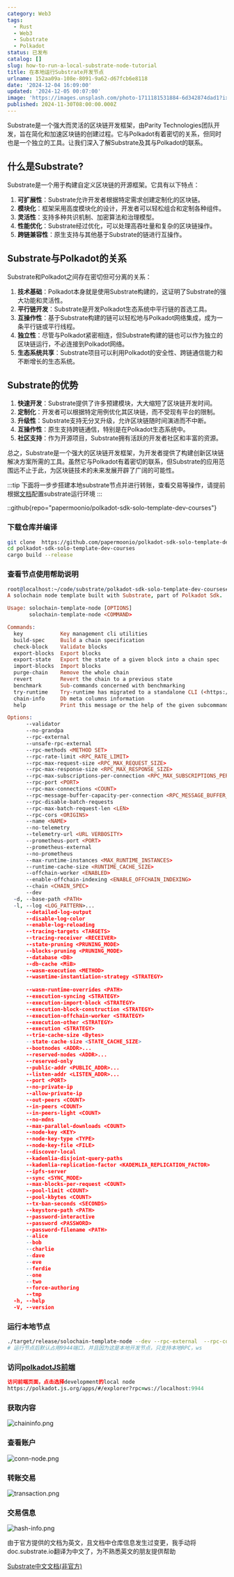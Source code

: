 ```yaml
---
category: Web3
tags:
  - Rust
  - Web3
  - Substrate
  - Polkadot
status: 已发布
catalog: []
slug: how-to-run-a-local-substrate-node-tutorial
title: 在本地运行Substrate开发节点
urlname: 152aa09a-108e-8091-9a62-d67fcb6e8118
date: '2024-12-04 16:09:00'
updated: '2024-12-05 00:07:00'
image: 'https://images.unsplash.com/photo-1711181531884-6d342874dad1?ixlib=rb-4.0.3&q=85&fm=jpg&crop=entropy&cs=srgb'
published: 2024-11-30T08:00:00.000Z
---
```


Substrate是一个强大而灵活的区块链开发框架，由Parity Technologies团队开发，旨在简化和加速区块链的创建过程。它与Polkadot有着密切的关系，但同时也是一个独立的工具。让我们深入了解Substrate及其与Polkadot的联系。


## 什么是Substrate?


Substrate是一个用于构建自定义区块链的开源框架。它具有以下特点：

1. **可扩展性**：Substrate允许开发者根据特定需求创建定制化的区块链。
2. **模块化**：框架采用高度模块化的设计，开发者可以轻松组合和定制各种组件。
3. **灵活性**：支持多种共识机制、加密算法和治理模型。
4. **性能优化**：Substrate经过优化，可以处理高吞吐量和复杂的区块链操作。
5. **跨链兼容性**：原生支持与其他基于Substrate的链进行互操作。

## Substrate与Polkadot的关系


Substrate和Polkadot之间存在密切但可分离的关系：

1. **技术基础**：Polkadot本身就是使用Substrate构建的，这证明了Substrate的强大功能和灵活性。
2. **平行链开发**：Substrate是开发Polkadot生态系统中平行链的首选工具。
3. **互操作性**：基于Substrate构建的链可以轻松地与Polkadot网络集成，成为一条平行链或平行线程。
4. **独立性**：尽管与Polkadot紧密相连，但Substrate构建的链也可以作为独立的区块链运行，不必连接到Polkadot网络。
5. **生态系统共享**：Substrate项目可以利用Polkadot的安全性、跨链通信能力和不断增长的生态系统。

## Substrate的优势

1. **快速开发**：Substrate提供了许多预建模块，大大缩短了区块链开发时间。
2. **定制化**：开发者可以根据特定用例优化其区块链，而不受现有平台的限制。
3. **升级性**：Substrate支持无分叉升级，允许区块链随时间演进而不中断。
4. **互操作性**：原生支持跨链通信，特别是在Polkadot生态系统中。
5. **社区支持**：作为开源项目，Substrate拥有活跃的开发者社区和丰富的资源。

总之，Substrate是一个强大的区块链开发框架，为开发者提供了构建创新区块链解决方案所需的工具。虽然它与Polkadot有着密切的联系，但Substrate的应用范围远不止于此，为区块链技术的未来发展开辟了广阔的可能性。


:::tip
下面将一步步搭建本地substrate节点并进行转账，查看交易等操作，请提前根据[文档](https://substrate-docs.pages.dev/en/install/macos/?mode=light)配置substrate运行环境
:::


::github{repo="papermoonio/polkadot-sdk-solo-template-dev-courses"}


### 下载仓库并编译


```bash
git clone  https://github.com/papermoonio/polkadot-sdk-solo-template-dev-courses 
cd polkadot-sdk-solo-template-dev-courses
cargo build --release
```


### 查看节点使用帮助说明


```prolog
root@localhost:~/code/substrate/polkadot-sdk-solo-template-dev-courses# ./target/release/solochain-template-node -h
A solochain node template built with Substrate, part of Polkadot Sdk.

Usage: solochain-template-node [OPTIONS]
       solochain-template-node <COMMAND>

Commands:
  key            Key management cli utilities
  build-spec     Build a chain specification
  check-block    Validate blocks
  export-blocks  Export blocks
  export-state   Export the state of a given block into a chain spec
  import-blocks  Import blocks
  purge-chain    Remove the whole chain
  revert         Revert the chain to a previous state
  benchmark      Sub-commands concerned with benchmarking
  try-runtime    Try-runtime has migrated to a standalone CLI (<https://github.com/paritytech/try-runtime-cli>). The subcommand exists as a stub and deprecation notice. It will be removed entirely some time after January 2024
  chain-info     Db meta columns information
  help           Print this message or the help of the given subcommand(s)

Options:
      --validator                                                                                Enable validator mode
      --no-grandpa                                                                               Disable GRANDPA
      --rpc-external                                                                             Listen to all RPC interfaces (default: local)
      --unsafe-rpc-external                                                                      Listen to all RPC interfaces
      --rpc-methods <METHOD SET>                                                                 RPC methods to expose. [default: auto] [possible values: auto, safe, unsafe]
      --rpc-rate-limit <RPC_RATE_LIMIT>                                                          RPC rate limiting (calls/minute) for each connection
      --rpc-max-request-size <RPC_MAX_REQUEST_SIZE>                                              Set the maximum RPC request payload size for both HTTP and WS in megabytes [default: 15]
      --rpc-max-response-size <RPC_MAX_RESPONSE_SIZE>                                            Set the maximum RPC response payload size for both HTTP and WS in megabytes [default: 15]
      --rpc-max-subscriptions-per-connection <RPC_MAX_SUBSCRIPTIONS_PER_CONNECTION>              Set the maximum concurrent subscriptions per connection [default: 1024]
      --rpc-port <PORT>                                                                          Specify JSON-RPC server TCP port
      --rpc-max-connections <COUNT>                                                              Maximum number of RPC server connections [default: 100]
      --rpc-message-buffer-capacity-per-connection <RPC_MESSAGE_BUFFER_CAPACITY_PER_CONNECTION>  The number of messages the RPC server is allowed to keep in memory [default: 64]
      --rpc-disable-batch-requests                                                               Disable RPC batch requests
      --rpc-max-batch-request-len <LEN>                                                          Limit the max length per RPC batch request
      --rpc-cors <ORIGINS>                                                                       Specify browser *origins* allowed to access the HTTP & WS RPC servers
      --name <NAME>                                                                              The human-readable name for this node
      --no-telemetry                                                                             Disable connecting to the Substrate telemetry server
      --telemetry-url <URL VERBOSITY>                                                            The URL of the telemetry server to connect to
      --prometheus-port <PORT>                                                                   Specify Prometheus exporter TCP Port
      --prometheus-external                                                                      Expose Prometheus exporter on all interfaces
      --no-prometheus                                                                            Do not expose a Prometheus exporter endpoint
      --max-runtime-instances <MAX_RUNTIME_INSTANCES>                                            The size of the instances cache for each runtime [max: 32] [default: 8]
      --runtime-cache-size <RUNTIME_CACHE_SIZE>                                                  Maximum number of different runtimes that can be cached [default: 2]
      --offchain-worker <ENABLED>                                                                Execute offchain workers on every block [default: when-authority] [possible values: always, never, when-authority]
      --enable-offchain-indexing <ENABLE_OFFCHAIN_INDEXING>                                      Enable offchain indexing API [default: false] [possible values: true, false]
      --chain <CHAIN_SPEC>                                                                       Specify the chain specification
      --dev                                                                                      Specify the development chain
  -d, --base-path <PATH>                                                                         Specify custom base path
  -l, --log <LOG_PATTERN>...                                                                     Sets a custom logging filter (syntax: `<target>=<level>`)
      --detailed-log-output                                                                      Enable detailed log output
      --disable-log-color                                                                        Disable log color output
      --enable-log-reloading                                                                     Enable feature to dynamically update and reload the log filter
      --tracing-targets <TARGETS>                                                                Sets a custom profiling filter
      --tracing-receiver <RECEIVER>                                                              Receiver to process tracing messages [default: log] [possible values: log]
      --state-pruning <PRUNING_MODE>                                                             Specify the state pruning mode
      --blocks-pruning <PRUNING_MODE>                                                            Specify the blocks pruning mode [default: archive-canonical]
      --database <DB>                                                                            Select database backend to use [possible values: rocksdb, paritydb, auto, paritydb-experimental]
      --db-cache <MiB>                                                                           Limit the memory the database cache can use
      --wasm-execution <METHOD>                                                                  Method for executing Wasm runtime code [default: compiled] [possible values: interpreted-i-know-what-i-do, compiled]
      --wasmtime-instantiation-strategy <STRATEGY>                                               The WASM instantiation method to use [default: pooling-copy-on-write] [possible values: pooling-copy-on-write, recreate-instance-copy-on-write, pooling,
                                                                                                 recreate-instance]
      --wasm-runtime-overrides <PATH>                                                            Specify the path where local WASM runtimes are stored
      --execution-syncing <STRATEGY>                                                             Runtime execution strategy for importing blocks during initial sync [possible values: native, wasm, both, native-else-wasm]
      --execution-import-block <STRATEGY>                                                        Runtime execution strategy for general block import (including locally authored blocks) [possible values: native, wasm, both, native-else-wasm]
      --execution-block-construction <STRATEGY>                                                  Runtime execution strategy for constructing blocks [possible values: native, wasm, both, native-else-wasm]
      --execution-offchain-worker <STRATEGY>                                                     Runtime execution strategy for offchain workers [possible values: native, wasm, both, native-else-wasm]
      --execution-other <STRATEGY>                                                               Runtime execution strategy when not syncing, importing or constructing blocks [possible values: native, wasm, both, native-else-wasm]
      --execution <STRATEGY>                                                                     The execution strategy that should be used by all execution contexts [possible values: native, wasm, both, native-else-wasm]
      --trie-cache-size <Bytes>                                                                  Specify the state cache size [default: 67108864]
      --state-cache-size <STATE_CACHE_SIZE>                                                      DEPRECATED: switch to `--trie-cache-size`
      --bootnodes <ADDR>...                                                                      Specify a list of bootnodes
      --reserved-nodes <ADDR>...                                                                 Specify a list of reserved node addresses
      --reserved-only                                                                            Whether to only synchronize the chain with reserved nodes
      --public-addr <PUBLIC_ADDR>...                                                             Public address that other nodes will use to connect to this node
      --listen-addr <LISTEN_ADDR>...                                                             Listen on this multiaddress
      --port <PORT>                                                                              Specify p2p protocol TCP port
      --no-private-ip                                                                            Always forbid connecting to private IPv4/IPv6 addresses
      --allow-private-ip                                                                         Always accept connecting to private IPv4/IPv6 addresses
      --out-peers <COUNT>                                                                        Number of outgoing connections we're trying to maintain [default: 8]
      --in-peers <COUNT>                                                                         Maximum number of inbound full nodes peers [default: 32]
      --in-peers-light <COUNT>                                                                   Maximum number of inbound light nodes peers [default: 100]
      --no-mdns                                                                                  Disable mDNS discovery (default: true)
      --max-parallel-downloads <COUNT>                                                           Maximum number of peers from which to ask for the same blocks in parallel [default: 5]
      --node-key <KEY>                                                                           Secret key to use for p2p networking
      --node-key-type <TYPE>                                                                     Crypto primitive to use for p2p networking [default: ed25519] [possible values: ed25519]
      --node-key-file <FILE>                                                                     File from which to read the node's secret key to use for p2p networking
      --discover-local                                                                           Enable peer discovery on local networks
      --kademlia-disjoint-query-paths                                                            Require iterative Kademlia DHT queries to use disjoint paths
      --kademlia-replication-factor <KADEMLIA_REPLICATION_FACTOR>                                Kademlia replication factor [default: 20]
      --ipfs-server                                                                              Join the IPFS network and serve transactions over bitswap protocol
      --sync <SYNC_MODE>                                                                         Blockchain syncing mode. [default: full] [possible values: full, fast, fast-unsafe, warp]
      --max-blocks-per-request <COUNT>                                                           Maximum number of blocks per request [default: 64]
      --pool-limit <COUNT>                                                                       Maximum number of transactions in the transaction pool [default: 8192]
      --pool-kbytes <COUNT>                                                                      Maximum number of kilobytes of all transactions stored in the pool [default: 20480]
      --tx-ban-seconds <SECONDS>                                                                 How long a transaction is banned for
      --keystore-path <PATH>                                                                     Specify custom keystore path
      --password-interactive                                                                     Use interactive shell for entering the password used by the keystore
      --password <PASSWORD>                                                                      Password used by the keystore
      --password-filename <PATH>                                                                 File that contains the password used by the keystore
      --alice                                                                                    Shortcut for `--name Alice --validator`
      --bob                                                                                      Shortcut for `--name Bob --validator`
      --charlie                                                                                  Shortcut for `--name Charlie --validator`
      --dave                                                                                     Shortcut for `--name Dave --validator`
      --eve                                                                                      Shortcut for `--name Eve --validator`
      --ferdie                                                                                   Shortcut for `--name Ferdie --validator`
      --one                                                                                      Shortcut for `--name One --validator`
      --two                                                                                      Shortcut for `--name Two --validator`
      --force-authoring                                                                          Enable authoring even when offline
      --tmp                                                                                      Run a temporary node
  -h, --help                                                                                     Print help (see more with '--help')
  -V, --version                                                                                  Print version
```


### 运行本地节点


```bash
./target/release/solochain-template-node --dev --rpc-external  --rpc-cors all
# 运行节点后默认占用9944端口，并且因为这是本地开发节点，只支持本地RPC，ws
```


### 访问[polkadotJS前端](https://polkadot.js.org/apps/#/explorer?rpc=ws://localhost:9944)


```prolog
访问前端页面，点击选择development的local node
https://polkadot.js.org/apps/#/explorer?rpc=ws://localhost:9944
```


### 获取内容


![chaininfo.png](https://prod-files-secure.s3.us-west-2.amazonaws.com/5d24fe63-e567-4804-86f9-9fdc62e13082/89be5adf-5619-4306-be75-45b425e3c446/chaininfo.png?X-Amz-Algorithm=AWS4-HMAC-SHA256&X-Amz-Content-Sha256=UNSIGNED-PAYLOAD&X-Amz-Credential=ASIAZI2LB4665BEYNSN4%2F20250201%2Fus-west-2%2Fs3%2Faws4_request&X-Amz-Date=20250201T213128Z&X-Amz-Expires=3600&X-Amz-Security-Token=IQoJb3JpZ2luX2VjENX%2F%2F%2F%2F%2F%2F%2F%2F%2F%2FwEaCXVzLXdlc3QtMiJIMEYCIQDZElzJ9mZPbr8WUqgOFcQfoP3Y4z67fhp9PEyZV8n2ngIhAKxnqvEU37CnK25jO9BrU2YqJ5y%2FyY7JMUzeVdducrtxKogECN7%2F%2F%2F%2F%2F%2F%2F%2F%2F%2FwEQABoMNjM3NDIzMTgzODA1IgzMvTmnd4el3v4qFHUq3APHlRuKtVtvstk%2BlgDTU%2F4l4JNAf96MREm%2FaWexYSw8BeHUnBZvzdt5PffVmwZdUk6Og6sOJuWrlpKZQDeg3rA9BO6R7BZ4QdHDHw1q9yCbX%2BeHUNfrtCYYeDM%2F4EMO155qFzrcd4%2B%2B1yJ5n2d6mVNl6FU0aMGcnMk6qkZgoTw9NWPA69f5XNov9q1JFb5alvKOEmnfCDXe3QH5JqBQSUhx6wv0dedRF4AD7iNwN4oeHQTCp05XdYdtSQlhtsGD6Fp6qHECHc2pz4vv4oIh88H03mKS7n8DXV7AijyCYr4WhvbHc4GaHsdQQRj1AkveZz6KFjwldEijhrihZt21CoBrs1lxg%2BquanhZVrXTY2q%2FJecisg8zxkkb%2BQcrBWBXleZgOrCkoAyvw3ElW5%2BeknJBmD4xuIZ02YcYkjwE5t%2BHYyFytmvG5MKZy2KDSW3O2ce%2B3tdpgAeMHjkG2A3KimkX3ijD0rHNDBnNuP1B3gN9KI%2FaamlJ3XikZmKAiyKAl2GoJAy1KTBqpzf7OjcQkD0Azg6%2Ff198QW0CT%2BmW%2BCLHHRLnoYPuS1pyZJXu7I3o6U6Ljs11pXW3pptRARAzUi04CdjmaZqIjBFTifxpVw51IsLFpdlLyEGdjMsETTCZlPq8BjqkASFhi6EzlSHG9z1xaAdKYjkiLoO0VTjk%2FSA3C4%2B6JOl16sSQdeMX3IHCUceSkL%2FSOzDHko8amfgAi80qd8BjUXrlHurBK%2FlrHfsx62sIXk2KR4T1gJT7ZrfAtThdOducKQkQ0arVOjYTN7Vr3ZFErk7QPv%2FbxImwHuT78Jd8vk1RfPOg8sS4PG0PjnM2ztsF12KhLjYMH8K4K1%2FbsVjSgV6raEZT&X-Amz-Signature=774c836cad54eca9142ada1ab51ec4aa4c8a2228197456a1f0fac98e6138e806&X-Amz-SignedHeaders=host&x-id=GetObject)


### 查看账户


![conn-node.png](https://prod-files-secure.s3.us-west-2.amazonaws.com/5d24fe63-e567-4804-86f9-9fdc62e13082/05964f92-c6d8-42d1-b4a1-b3a852295683/conn-node.png?X-Amz-Algorithm=AWS4-HMAC-SHA256&X-Amz-Content-Sha256=UNSIGNED-PAYLOAD&X-Amz-Credential=ASIAZI2LB4665BEYNSN4%2F20250201%2Fus-west-2%2Fs3%2Faws4_request&X-Amz-Date=20250201T213128Z&X-Amz-Expires=3600&X-Amz-Security-Token=IQoJb3JpZ2luX2VjENX%2F%2F%2F%2F%2F%2F%2F%2F%2F%2FwEaCXVzLXdlc3QtMiJIMEYCIQDZElzJ9mZPbr8WUqgOFcQfoP3Y4z67fhp9PEyZV8n2ngIhAKxnqvEU37CnK25jO9BrU2YqJ5y%2FyY7JMUzeVdducrtxKogECN7%2F%2F%2F%2F%2F%2F%2F%2F%2F%2FwEQABoMNjM3NDIzMTgzODA1IgzMvTmnd4el3v4qFHUq3APHlRuKtVtvstk%2BlgDTU%2F4l4JNAf96MREm%2FaWexYSw8BeHUnBZvzdt5PffVmwZdUk6Og6sOJuWrlpKZQDeg3rA9BO6R7BZ4QdHDHw1q9yCbX%2BeHUNfrtCYYeDM%2F4EMO155qFzrcd4%2B%2B1yJ5n2d6mVNl6FU0aMGcnMk6qkZgoTw9NWPA69f5XNov9q1JFb5alvKOEmnfCDXe3QH5JqBQSUhx6wv0dedRF4AD7iNwN4oeHQTCp05XdYdtSQlhtsGD6Fp6qHECHc2pz4vv4oIh88H03mKS7n8DXV7AijyCYr4WhvbHc4GaHsdQQRj1AkveZz6KFjwldEijhrihZt21CoBrs1lxg%2BquanhZVrXTY2q%2FJecisg8zxkkb%2BQcrBWBXleZgOrCkoAyvw3ElW5%2BeknJBmD4xuIZ02YcYkjwE5t%2BHYyFytmvG5MKZy2KDSW3O2ce%2B3tdpgAeMHjkG2A3KimkX3ijD0rHNDBnNuP1B3gN9KI%2FaamlJ3XikZmKAiyKAl2GoJAy1KTBqpzf7OjcQkD0Azg6%2Ff198QW0CT%2BmW%2BCLHHRLnoYPuS1pyZJXu7I3o6U6Ljs11pXW3pptRARAzUi04CdjmaZqIjBFTifxpVw51IsLFpdlLyEGdjMsETTCZlPq8BjqkASFhi6EzlSHG9z1xaAdKYjkiLoO0VTjk%2FSA3C4%2B6JOl16sSQdeMX3IHCUceSkL%2FSOzDHko8amfgAi80qd8BjUXrlHurBK%2FlrHfsx62sIXk2KR4T1gJT7ZrfAtThdOducKQkQ0arVOjYTN7Vr3ZFErk7QPv%2FbxImwHuT78Jd8vk1RfPOg8sS4PG0PjnM2ztsF12KhLjYMH8K4K1%2FbsVjSgV6raEZT&X-Amz-Signature=a4d4dddba2a52733cdebdab2b0216b9b9f55583c2a6f70c5c7c393329f82b43a&X-Amz-SignedHeaders=host&x-id=GetObject)


### 转账交易


![transaction.png](https://prod-files-secure.s3.us-west-2.amazonaws.com/5d24fe63-e567-4804-86f9-9fdc62e13082/65593d3b-9b56-4fbe-a383-1447c903127f/transaction.png?X-Amz-Algorithm=AWS4-HMAC-SHA256&X-Amz-Content-Sha256=UNSIGNED-PAYLOAD&X-Amz-Credential=ASIAZI2LB4665BEYNSN4%2F20250201%2Fus-west-2%2Fs3%2Faws4_request&X-Amz-Date=20250201T213128Z&X-Amz-Expires=3600&X-Amz-Security-Token=IQoJb3JpZ2luX2VjENX%2F%2F%2F%2F%2F%2F%2F%2F%2F%2FwEaCXVzLXdlc3QtMiJIMEYCIQDZElzJ9mZPbr8WUqgOFcQfoP3Y4z67fhp9PEyZV8n2ngIhAKxnqvEU37CnK25jO9BrU2YqJ5y%2FyY7JMUzeVdducrtxKogECN7%2F%2F%2F%2F%2F%2F%2F%2F%2F%2FwEQABoMNjM3NDIzMTgzODA1IgzMvTmnd4el3v4qFHUq3APHlRuKtVtvstk%2BlgDTU%2F4l4JNAf96MREm%2FaWexYSw8BeHUnBZvzdt5PffVmwZdUk6Og6sOJuWrlpKZQDeg3rA9BO6R7BZ4QdHDHw1q9yCbX%2BeHUNfrtCYYeDM%2F4EMO155qFzrcd4%2B%2B1yJ5n2d6mVNl6FU0aMGcnMk6qkZgoTw9NWPA69f5XNov9q1JFb5alvKOEmnfCDXe3QH5JqBQSUhx6wv0dedRF4AD7iNwN4oeHQTCp05XdYdtSQlhtsGD6Fp6qHECHc2pz4vv4oIh88H03mKS7n8DXV7AijyCYr4WhvbHc4GaHsdQQRj1AkveZz6KFjwldEijhrihZt21CoBrs1lxg%2BquanhZVrXTY2q%2FJecisg8zxkkb%2BQcrBWBXleZgOrCkoAyvw3ElW5%2BeknJBmD4xuIZ02YcYkjwE5t%2BHYyFytmvG5MKZy2KDSW3O2ce%2B3tdpgAeMHjkG2A3KimkX3ijD0rHNDBnNuP1B3gN9KI%2FaamlJ3XikZmKAiyKAl2GoJAy1KTBqpzf7OjcQkD0Azg6%2Ff198QW0CT%2BmW%2BCLHHRLnoYPuS1pyZJXu7I3o6U6Ljs11pXW3pptRARAzUi04CdjmaZqIjBFTifxpVw51IsLFpdlLyEGdjMsETTCZlPq8BjqkASFhi6EzlSHG9z1xaAdKYjkiLoO0VTjk%2FSA3C4%2B6JOl16sSQdeMX3IHCUceSkL%2FSOzDHko8amfgAi80qd8BjUXrlHurBK%2FlrHfsx62sIXk2KR4T1gJT7ZrfAtThdOducKQkQ0arVOjYTN7Vr3ZFErk7QPv%2FbxImwHuT78Jd8vk1RfPOg8sS4PG0PjnM2ztsF12KhLjYMH8K4K1%2FbsVjSgV6raEZT&X-Amz-Signature=c6aa654371a49e318434ffd4f7fe6bd86c17bf6bcf7d2d6ae3c609cd34c1f6bc&X-Amz-SignedHeaders=host&x-id=GetObject)


### 交易信息


![hash-info.png](https://prod-files-secure.s3.us-west-2.amazonaws.com/5d24fe63-e567-4804-86f9-9fdc62e13082/7b9b0ba8-edf2-4998-9e9d-9cde7a64aa23/hash-info.png?X-Amz-Algorithm=AWS4-HMAC-SHA256&X-Amz-Content-Sha256=UNSIGNED-PAYLOAD&X-Amz-Credential=ASIAZI2LB4665BEYNSN4%2F20250201%2Fus-west-2%2Fs3%2Faws4_request&X-Amz-Date=20250201T213128Z&X-Amz-Expires=3600&X-Amz-Security-Token=IQoJb3JpZ2luX2VjENX%2F%2F%2F%2F%2F%2F%2F%2F%2F%2FwEaCXVzLXdlc3QtMiJIMEYCIQDZElzJ9mZPbr8WUqgOFcQfoP3Y4z67fhp9PEyZV8n2ngIhAKxnqvEU37CnK25jO9BrU2YqJ5y%2FyY7JMUzeVdducrtxKogECN7%2F%2F%2F%2F%2F%2F%2F%2F%2F%2FwEQABoMNjM3NDIzMTgzODA1IgzMvTmnd4el3v4qFHUq3APHlRuKtVtvstk%2BlgDTU%2F4l4JNAf96MREm%2FaWexYSw8BeHUnBZvzdt5PffVmwZdUk6Og6sOJuWrlpKZQDeg3rA9BO6R7BZ4QdHDHw1q9yCbX%2BeHUNfrtCYYeDM%2F4EMO155qFzrcd4%2B%2B1yJ5n2d6mVNl6FU0aMGcnMk6qkZgoTw9NWPA69f5XNov9q1JFb5alvKOEmnfCDXe3QH5JqBQSUhx6wv0dedRF4AD7iNwN4oeHQTCp05XdYdtSQlhtsGD6Fp6qHECHc2pz4vv4oIh88H03mKS7n8DXV7AijyCYr4WhvbHc4GaHsdQQRj1AkveZz6KFjwldEijhrihZt21CoBrs1lxg%2BquanhZVrXTY2q%2FJecisg8zxkkb%2BQcrBWBXleZgOrCkoAyvw3ElW5%2BeknJBmD4xuIZ02YcYkjwE5t%2BHYyFytmvG5MKZy2KDSW3O2ce%2B3tdpgAeMHjkG2A3KimkX3ijD0rHNDBnNuP1B3gN9KI%2FaamlJ3XikZmKAiyKAl2GoJAy1KTBqpzf7OjcQkD0Azg6%2Ff198QW0CT%2BmW%2BCLHHRLnoYPuS1pyZJXu7I3o6U6Ljs11pXW3pptRARAzUi04CdjmaZqIjBFTifxpVw51IsLFpdlLyEGdjMsETTCZlPq8BjqkASFhi6EzlSHG9z1xaAdKYjkiLoO0VTjk%2FSA3C4%2B6JOl16sSQdeMX3IHCUceSkL%2FSOzDHko8amfgAi80qd8BjUXrlHurBK%2FlrHfsx62sIXk2KR4T1gJT7ZrfAtThdOducKQkQ0arVOjYTN7Vr3ZFErk7QPv%2FbxImwHuT78Jd8vk1RfPOg8sS4PG0PjnM2ztsF12KhLjYMH8K4K1%2FbsVjSgV6raEZT&X-Amz-Signature=648b5166ecfe61fa6da971f0207494dede33eb969a2ee8dbee496789c11c94bb&X-Amz-SignedHeaders=host&x-id=GetObject)


由于官方提供的文档为英文，且文档中仓库信息发生过变更，我手动将doc.substrate.io翻译为中文了，为不熟悉英文的朋友提供帮助


[ Substrate中文文档(非官方)](https://substrate-docs.pages.dev/en/tutorials/build-a-blockchain/?mode=light)

